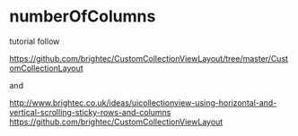 # numberOfColumns


tutorial follow

https://github.com/brightec/CustomCollectionViewLayout/tree/master/CustomCollectionLayout

and

http://www.brightec.co.uk/ideas/uicollectionview-using-horizontal-and-vertical-scrolling-sticky-rows-and-columns
https://github.com/brightec/CustomCollectionViewLayout

